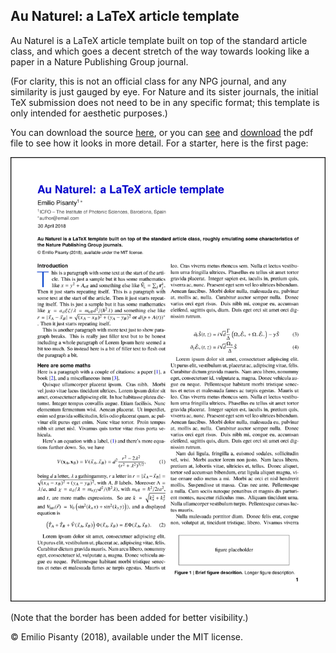 Au Naturel: a LaTeX article template
------------------------------------

Au Naturel is a LaTeX article template built on top of the standard article class, and which goes a decent stretch of the way towards looking like a paper in a Nature Publishing Group journal.

(For clarity, this is not an official class for any NPG journal, and any similarity is just gauged by eye. For Nature and its sister journals, the initial TeX submission does not need to be in any specific format; this template is only intended for aesthetic purposes.)

You can download the source [here](https://github.com/episanty/AuNaturel/archive/master.zip), or you can [see](https://github.com/episanty/TheYoungManTheStation/blob/master/AuNaturel.pdf) and [download](https://github.com/episanty/TheYoungManTheStation/raw/master/AuNaturel.pdf) the pdf file to see how it looks in more detail. For a starter, here is the first page:

[<img src="https://github.com/episanty/AuNaturel/raw/master/AuNaturel.png" width="600" title="First page of the template">](https://github.com/episanty/AuNaturel/blob/master/AuNaturel.pdf)

(Note that the border has been added for better visibility.)

© Emilio Pisanty (2018), available under the MIT license.
